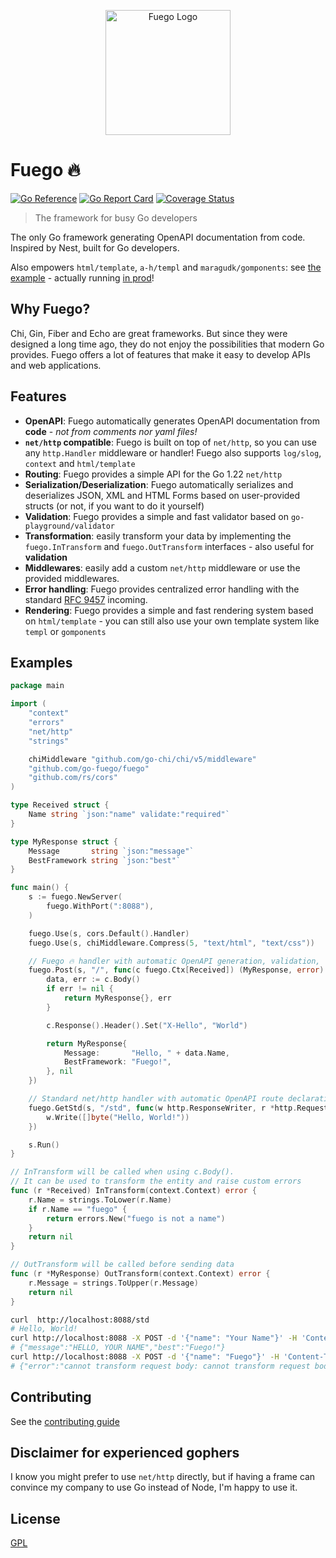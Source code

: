 <p align="center">
  <img src="./data/fuego.svg" height="200" alt="Fuego Logo" />
</p>

# Fuego 🔥

[![Go Reference](https://pkg.go.dev/badge/github.com/go-fuego/fuego.svg)](https://pkg.go.dev/github.com/go-fuego/fuego)
[![Go Report Card](https://goreportcard.com/badge/github.com/go-fuego/fuego)](https://goreportcard.com/report/github.com/go-fuego/fuego)
[![Coverage Status](https://coveralls.io/repos/github/go-fuego/fuego/badge.svg?branch=main)](https://coveralls.io/github/go-fuego/fuego?branch=main)

> The framework for busy Go developers

The only Go framework generating OpenAPI documentation from code. Inspired by Nest, built for Go developers.

Also empowers `html/template`, `a-h/templ` and `maragudk/gomponents`: see [the example](./examples/simple-crud) - actually running [in prod](https://gourmet.quimerch.com)!

## Why Fuego?

Chi, Gin, Fiber and Echo are great frameworks. But since they were designed a long time ago, they do not enjoy the possibilities that modern Go provides. Fuego offers a lot of features that make it easy to develop APIs and web applications.

## Features

- **OpenAPI**: Fuego automatically generates OpenAPI documentation from **code** - _not from comments nor yaml files!_
- **`net/http` compatible**: Fuego is built on top of `net/http`, so you can use any `http.Handler` middleware or handler! Fuego also supports `log/slog`, `context` and `html/template`
- **Routing**: Fuego provides a simple API for the Go 1.22 `net/http`
- **Serialization/Deserialization**: Fuego automatically serializes and deserializes JSON, XML and HTML Forms based on user-provided structs (or not, if you want to do it yourself)
- **Validation**: Fuego provides a simple and fast validator based on `go-playground/validator`
- **Transformation**: easily transform your data by implementing the `fuego.InTransform` and `fuego.OutTransform` interfaces - also useful for **validation**
- **Middlewares**: easily add a custom `net/http` middleware or use the provided middlewares.
- **Error handling**: Fuego provides centralized error handling with the standard [RFC 9457](https://www.rfc-editor.org/rfc/rfc9457) incoming.
- **Rendering**: Fuego provides a simple and fast rendering system based on `html/template` - you can still also use your own template system like `templ` or `gomponents`

## Examples

```go
package main

import (
	"context"
	"errors"
	"net/http"
	"strings"

	chiMiddleware "github.com/go-chi/chi/v5/middleware"
	"github.com/go-fuego/fuego"
	"github.com/rs/cors"
)

type Received struct {
	Name string `json:"name" validate:"required"`
}

type MyResponse struct {
	Message       string `json:"message"`
	BestFramework string `json:"best"`
}

func main() {
	s := fuego.NewServer(
		fuego.WithPort(":8088"),
	)

	fuego.Use(s, cors.Default().Handler)
	fuego.Use(s, chiMiddleware.Compress(5, "text/html", "text/css"))

	// Fuego 🔥 handler with automatic OpenAPI generation, validation, (de)serialization and error handling
	fuego.Post(s, "/", func(c fuego.Ctx[Received]) (MyResponse, error) {
		data, err := c.Body()
		if err != nil {
			return MyResponse{}, err
		}

		c.Response().Header().Set("X-Hello", "World")

		return MyResponse{
			Message:       "Hello, " + data.Name,
			BestFramework: "Fuego!",
		}, nil
	})

	// Standard net/http handler with automatic OpenAPI route declaration
	fuego.GetStd(s, "/std", func(w http.ResponseWriter, r *http.Request) {
		w.Write([]byte("Hello, World!"))
	})

	s.Run()
}

// InTransform will be called when using c.Body().
// It can be used to transform the entity and raise custom errors
func (r *Received) InTransform(context.Context) error {
	r.Name = strings.ToLower(r.Name)
	if r.Name == "fuego" {
		return errors.New("fuego is not a name")
	}
	return nil
}

// OutTransform will be called before sending data
func (r *MyResponse) OutTransform(context.Context) error {
	r.Message = strings.ToUpper(r.Message)
	return nil
}
```

```bash
curl  http://localhost:8088/std
# Hello, World!
curl http://localhost:8088 -X POST -d '{"name": "Your Name"}' -H 'Content-Type: application/json'
# {"message":"HELLO, YOUR NAME","best":"Fuego!"}
curl http://localhost:8088 -X POST -d '{"name": "Fuego"}' -H 'Content-Type: application/json'
# {"error":"cannot transform request body: cannot transform request body: fuego is not a name"}
```

## Contributing

See the [contributing guide](CONTRIBUTING.md)

## Disclaimer for experienced gophers

I know you might prefer to use `net/http` directly, but if having a frame can convince my company to use Go instead of Node, I'm happy to use it.

## License

[GPL](./LICENSE.txt)

